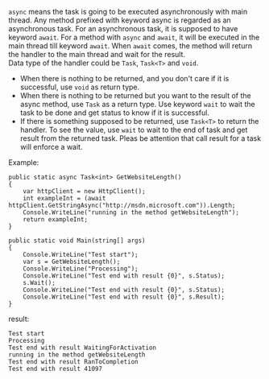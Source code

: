 `async` means the task is going to be executed asynchronously with main thread.
Any method prefixed with keyword async is regarded as an asynchronous task. For an asynchronous task, it is supposed to have keyword `await`. For a method with `async` and `await`, it will be executed in the main thread till keyword `await`. When `await` comes, the method will return the handler to the main thread and wait for the result.   
Data type of the handler could be `Task`, `Task<T>` and `void`.   
+ When there is nothing to be returned, and you don't care if it is successful, use `void` as return type.  
+ When there is nothing to be returned but you want to the result of the async method, use `Task` as a return type. Use keyword `wait` to wait the task to be done and get status to know if it is successful.   
+ If there is something supposed to be returned, use `Task<T>` to return the handler. To see the value, use `wait` to wait to the end of task and get result from the returned task. Pleas be attention that call result for a task will enforce a wait.  

Example:
```
public static async Task<int> GetWebsiteLength()
{
	var httpClient = new HttpClient();
	int exampleInt = (await httpClient.GetStringAsync("http://msdn.microsoft.com")).Length;
	Console.WriteLine("running in the method getWebsiteLength");
	return exampleInt;
}

public static void Main(string[] args)
{
	Console.WriteLine("Test start");
	var s = GetWebsiteLength();
	Console.WriteLine("Processing");
	Console.WriteLine("Test end with result {0}", s.Status);
	s.Wait();
	Console.WriteLine("Test end with result {0}", s.Status);
	Console.WriteLine("Test end with result {0}", s.Result);
}
```
result:
```
Test start
Processing
Test end with result WaitingForActivation
running in the method getWebsiteLength
Test end with result RanToCompletion
Test end with result 41097
```
